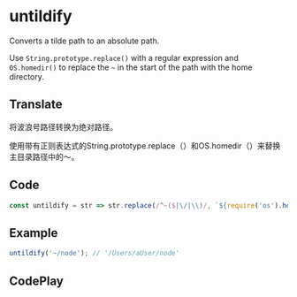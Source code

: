 # untildify

Converts a tilde path to an absolute path.

Use `String.prototype.replace()` with a regular expression and `OS.homedir()` to replace the `~` in the start of the path with the home directory.

## Translate

将波浪号路径转换为绝对路径。

使用带有正则表达式的String.prototype.replace（）和OS.homedir（）来替换主目录路径中的〜。

## Code

```js
const untildify = str => str.replace(/^~($|\/|\\)/, `${require('os').homedir()}$1`);
```

## Example

```js
untildify('~/node'); // '/Users/aUser/node'
```

## CodePlay

<template>
  <code-play codeplay-id="" />
</template>
